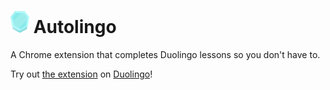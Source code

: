 # <img src="./images/diamond-league.png" width="30" title="hover text"> Autolingo
A Chrome extension that completes Duolingo lessons so you don't have to.

Try out [the extension](https://chrome.google.com/webstore/detail/autolingo/jppnahnlneednhaefhbfgpamgbecpfdd) on [Duolingo](https://www.duolingo.com)!
